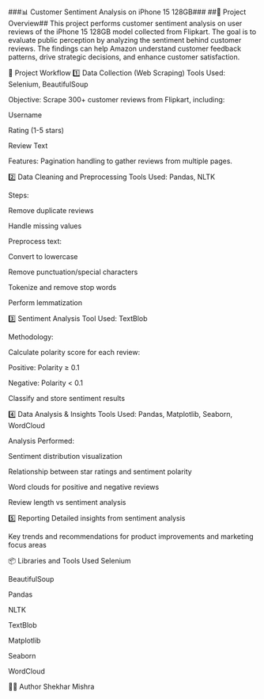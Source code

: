 ###📊 Customer Sentiment Analysis on iPhone 15 128GB###
##📌 Project Overview##
This project performs customer sentiment analysis on user reviews of the iPhone 15 128GB model collected from Flipkart. The goal is to evaluate public perception by analyzing the sentiment behind customer reviews. The findings can help Amazon understand customer feedback patterns, drive strategic decisions, and enhance customer satisfaction.

🚀 Project Workflow
1️⃣ Data Collection (Web Scraping)
Tools Used: Selenium, BeautifulSoup

Objective: Scrape 300+ customer reviews from Flipkart, including:

Username

Rating (1-5 stars)

Review Text

Features: Pagination handling to gather reviews from multiple pages.

2️⃣ Data Cleaning and Preprocessing
Tools Used: Pandas, NLTK

Steps:

Remove duplicate reviews

Handle missing values

Preprocess text:

Convert to lowercase

Remove punctuation/special characters

Tokenize and remove stop words

Perform lemmatization

3️⃣ Sentiment Analysis
Tool Used: TextBlob

Methodology:

Calculate polarity score for each review:

Positive: Polarity ≥ 0.1

Negative: Polarity < 0.1

Classify and store sentiment results

4️⃣ Data Analysis & Insights
Tools Used: Pandas, Matplotlib, Seaborn, WordCloud

Analysis Performed:

Sentiment distribution visualization

Relationship between star ratings and sentiment polarity

Word clouds for positive and negative reviews

Review length vs sentiment analysis

5️⃣ Reporting
Detailed insights from sentiment analysis

Key trends and recommendations for product improvements and marketing focus areas

📦 Libraries and Tools Used
Selenium

BeautifulSoup

Pandas

NLTK

TextBlob

Matplotlib

Seaborn

WordCloud

👨‍💻 Author
Shekhar Mishra

